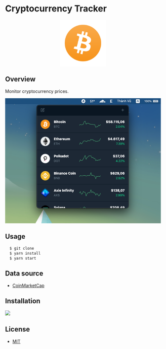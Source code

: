 # Cryptocurrency Tracker

<p align="center">
  <img src="./docs/logo.png" align="center" width="150px" />
</p>

## Overview

Monitor cryptocurrency prices.

<p align="center">
  <img src="./docs/screenshot.png" align="center" />
</p>

## Usage

```
  $ git clone
  $ yarn install
  $ yarn start
```

## Data source

- [CoinMarketCap](https://coinmarketcap.com/)

## Installation

 <a href="https://github.com/misa198/cryptocurrency-tracker/releases">
  <img src="https://img.shields.io/github/v/release/misa198/cryptocurrency-tracker?label=Download&color=blue" />
  </a>

## License

- [MIT](./LICENSE)
